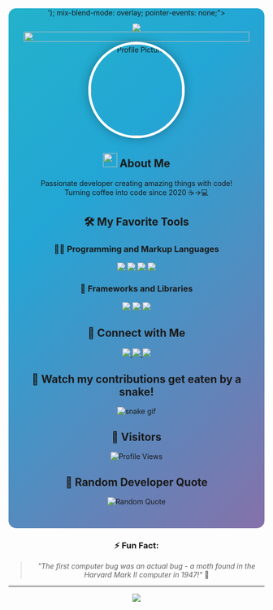 <div align="center">

<!-- Animated Gradient Background -->
<div style="position: relative; overflow: hidden; border-radius: 15px; padding: 30px; background: linear-gradient(-45deg, #ee7752, #e73c7e, #23a6d5, #23d5ab); background-size: 400% 400%; animation: gradient 15s ease infinite;">

<!-- Water Paper Texture Overlay -->
<div style="position: absolute; top: 0; left: 0; width: 100%; height: 100%; background: url('data:image/svg+xml;utf8,<svg xmlns=\"http://www.w3.org/2000/svg\" width=\"100\" height=\"100\" viewBox=\"0 0 100 100\"><rect width=\"100\" height=\"100\" fill=\"white\" opacity=\"0.1\"/><path d=\"M0 50 Q 25 40, 50 50 T 100 50\" stroke=\"white\" stroke-width=\"2\" fill=\"none\" opacity=\"0.2\"/></svg>'); mix-blend-mode: overlay; pointer-events: none;"></div>

<!-- Profile Content -->
<img src="https://readme-typing-svg.herokuapp.com/?font=Righteous&size=35&center=true&vCenter=true&width=500&height=70&duration=4000&lines=Hi+There!+👋;+I'm+Allal;+Welcome+to+my+Profile!;" />

<img src="https://i.imgur.com/dBaSKWF.gif" height="20" width="100%">

<!-- Profile Picture with Animation -->
<img src="https://avatars.githubusercontent.com/u/[your-user-id]?v=4" alt="Profile Picture" style="height: 180px; width: 180px; border-radius: 50%; border: 5px solid white; box-shadow: 0 0 20px rgba(0,0,0,0.3); animation: float 3s ease-in-out infinite;">

<h2>
  <img src="https://media.giphy.com/media/hvRJCLFzcasrR4ia7z/giphy.gif" width="28">
  About Me
</h2>

<p>
  Passionate developer creating amazing things with code!<br>
  Turning coffee into code since 2020 ☕→💻
</p>

<!-- Tech Stack -->
<h2>🛠️ My Favorite Tools</h2>

<h3>👨‍💻 Programming and Markup Languages</h3>

<p>
  <img src="https://img.shields.io/badge/JavaScript-F7DF1E?style=for-the-badge&logo=javascript&logoColor=black">
  <img src="https://img.shields.io/badge/TypeScript-007ACC?style=for-the-badge&logo=typescript&logoColor=white">
  <img src="https://img.shields.io/badge/Python-3776AB?style=for-the-badge&logo=python&logoColor=white">
  <img src="https://img.shields.io/badge/Java-ED8B00?style=for-the-badge&logo=java&logoColor=white">
</p>

<h3>🧰 Frameworks and Libraries</h3>

<p>
  <img src="https://img.shields.io/badge/React-20232A?style=for-the-badge&logo=react&logoColor=61DAFB">
  <img src="https://img.shields.io/badge/Node.js-339933?style=for-the-badge&logo=nodedotjs&logoColor=white">
  <img src="https://img.shields.io/badge/Express.js-000000?style=for-the-badge&logo=express&logoColor=white">
</p>

<h2>🤝 Connect with Me</h2>

<p>
  <a href="https://linkedin.com/in/allalellali">
    <img src="https://img.shields.io/badge/LinkedIn-0077B5?style=for-the-badge&logo=linkedin&logoColor=white">
  </a>
  <a href="mailto:[allalellali]">
    <img src="https://img.shields.io/badge/Gmail-D14836?style=for-the-badge&logo=gmail&logoColor=white">
  </a>
  <a href="https://twitter.com/allalellali">
    <img src="https://img.shields.io/badge/Twitter-1DA1F2?style=for-the-badge&logo=twitter&logoColor=white">
  </a>
</p>

<!-- Snake Animation -->
<h2>🐍 Watch my contributions get eaten by a snake!</h2>

![snake gif](https://github.com/[your-username]/[allalellali]/blob/output/github-contribution-grid-snake.gif)

<!-- Visitor Counter -->
<h2>👀 Visitors</h2>

<p>
  <img src="https://komarev.com/ghpvc/?username=[allalellali]&label=Profile%20views&color=0e75b6&style=flat" alt="Profile Views">
</p>

<!-- Quotes -->
<h2>💭 Random Developer Quote</h2>

<p>
  <img src="https://quotes-github-readme.vercel.app/api?type=horizontal&theme=radical" alt="Random Quote">
</p>

</div>

<!-- CSS Animations -->
<style>
  @keyframes gradient {
    0% { background-position: 0% 50%; }
    50% { background-position: 100% 50%; }
    100% { background-position: 0% 50%; }
  }
  
  @keyframes float {
    0% { transform: translatey(0px); }
    50% { transform: translatey(-10px); }
    100% { transform: translatey(0px); }
  }
  
  /* Water ripple effect on hover */
  .water-effect:hover {
    background: radial-gradient(circle, transparent 1%, rgba(255,255,255,0.1) 1%) center/15000%;
  }
  
  .water-effect:active {
    background-size: 100%;
    transition: background 0s;
  }
</style>

<!-- Footer -->
<div align="center">
  
  ### ⚡ **Fun Fact:** 
  > *"The first computer bug was an actual bug - a moth found in the Harvard Mark II computer in 1947!"* 🦋
  
  ---
  
  <img src="https://capsule-render.vercel.app/api?type=waving&color=gradient&height=100&section=footer"/>
  
</div>
